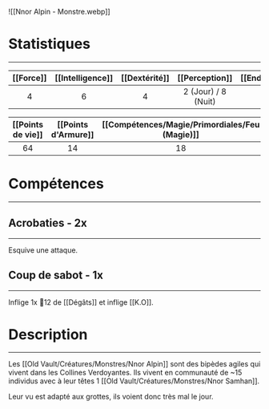 ![[Nnor Alpin - Monstre.webp]]
# Statistiques
---

| [[Force]] | [[Intelligence]] | [[Dextérité]] |   [[Perception]]    | [[Endurance]] | [[Charisme]] | [[Initiative]] |
| :-------: | :--------------: | :-----------: | :-----------------: | :-----------: | :----------: | :------------: |
|     4     |        6         |       4       | 2 (Jour) / 8 (Nuit) |       4       |      2       |       14       |

| [[Points de vie]] | [[Points d'Armure]] | [[Compétences/Magie/Primordiales/Feu (Magie)]] | [[Compétences/Magie/Primordiales/Eau (Magie)]] | [[Compétences/Magie/Primordiales/Terre (Magie)]] | [[Compétences/Magie/Primordiales/Vent (Magie)]] | [[Compétences/Magie/Primordiales/Foudre (Magie)]] |
| :---------------: | :-----------------: | :-------------: | :-------------: | :---------------: | :--------------: | :----------------: |
|        64         |         14          |       18        |       10        |        14         |        10        |         10         |
# Compétences
---
## Acrobaties - 2x
---
Esquive une attaque.

## Coup de sabot - 1x
---
Inflige 1x 🎲12 de [[Dégâts]] et inflige [[K.O]].

# Description
---
Les [[Old Vault/Créatures/Monstres/Nnor Alpin]] sont des bipèdes agiles qui vivent dans les Collines Verdoyantes. Ils vivent en communauté de ~15 individus avec à leur têtes 1 [[Old Vault/Créatures/Monstres/Nnor Samhan]].

Leur vu est adapté aux grottes, ils voient donc très mal le jour.